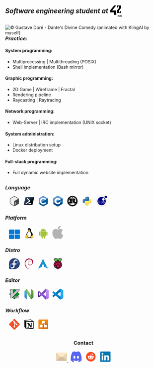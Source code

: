 <h2><em><strong>Software engineering student at <img align="center"src="asset/42paris.svg" width="40" height="40" ></em></strong></h2>
<div>
  <img align="right" src="asset/gustavedore.gif" title="© Gustave Doré - Dante's Divine Comedy (animated with KlingAI by myself)" alt="© Gustave Doré - Dante's Divine Comedy (animated with KlingAI by myself)">
  <div>
    <h3 align="left"><em><strong>Practice:</em></strong></h3>
    <h4><strong>System programming:</strong></h4>
    <ul>
      <li>Multiprocessing | Multithreading (POSIX)</li>
      <li>Shell implementation (Bash mirror)</li>
    </ul>
    <h4><strong>Graphic programming:</strong></h4>
    <ul>
      <li>2D Game | Wireframe | Fractal</li>
      <li>Rendering pipeline</li>
      <li>Raycasting | Raytracing</li>
    </ul>
    <h4><strong>Network programming:</strong></h4>
    <ul>
      <li>Web-Server | IRC implementation (UNIX socket)</li>
    </ul>
    <h4><strong>System administration:</strong></h4>
    <ul>
      <li>Linux distribution setup</li>
      <li>Docker deployment</li>
    </ul>
    <h4><strong>Full-stack programming:</strong></h4>
    <ul>
      <li>Full dynamic website implementation</li>
    </ul>
    <h2></h2>
  </div>
  <div>
    <h3><em><strong>Language</strong></em></h3>
    &nbsp;&nbsp;
    <img src="asset/language/icons8-bash.svg" title="Bash" alt="Bash"  width="35" height="35">
    &nbsp;
    <img src="asset/language/powershell-original.svg" title="Powershell" alt="Powershell" width="35" height="35">
    &nbsp;
    <img src="asset/language/c-original.svg" title="C" alt="C" width="35" height="35">
    &nbsp;
    <img src="asset/language/cplusplus-original.svg" title="C++" alt="C++" width="35" height="35">
    &nbsp;
    <img src="asset/language/rust-original.svg" title="Rust" alt="Rust" width="35" height="35">
    &nbsp;
    <img src="asset/language/python-original.svg" title="Python" alt="Python" width="35" height="35">
    &nbsp;
    <img src="asset/language/lua-original.svg" title="Lua" alt="Lua" width="35" height="35">
  </div>
  <div>
    <h3><em><strong>Platform</strong></em></h3>
    &nbsp;&nbsp;
    <img src="asset/platform/windows11-original.svg" title="Windows" alt="Windows" width="35" height="30">
    &nbsp;
    <img src="asset/platform/linux-original.svg" title="Linux" alt="Linux" width="35" height="35">
    &nbsp;
    <img src="asset/platform/android-original.svg" title="Android" alt="Android" width="35" height="35">
    &nbsp;
    <img src="asset/platform/Apple_logo_grey.svg" title="Apple" alt="Apple" width="35">
  </div>
  <div>
    <h3><em><strong>Distro</strong></em></h3>
    &nbsp;&nbsp;
    <img src="asset/distro/fedora-original.svg" title="Fedora" alt="Fedora" width="35" height="35">
    &nbsp;
    <img src="asset/distro/debian-original.svg" title="Debian" alt="Debian" width="35" height="35">
    &nbsp;
    <img src="asset/distro/archlinux-original.svg" title="Arch" alt="Arch" width="35" height="35">
    &nbsp;
    <img src="asset/distro/raspberrypi-original.svg" title="Raspbian" alt="Raspbian" width="35" height="35">
  </div>
  <div>
    <h3><em><strong>Editor</em></strong></h3>
    &nbsp;&nbsp;
    <img src="asset/editor/vim-original.svg" title="Vim" alt="Vim" width="35" height="35">
    &nbsp;
    <img src="asset/editor/neovim-original.svg" title="Neovim" alt="Neovim" width="35" height="35">
    &nbsp;
    <img src="asset/editor/visualstudio-original.svg" title="VisualStudio" alt="VisualStudio" width="35" height="35">
    &nbsp;
    <img src="asset/editor/vscode-original.svg" tile="Vscode" alt="Vscode" width="35" height="35">
  </div>
  <div>
    <h3><em><strong>Workflow</strong></em></h3>
    &nbsp;&nbsp;
    <img src="asset/workflow/git-original.svg" title="Git" alt="Git" width="35" height="35">
    &nbsp;
    <img src="asset/workflow/notion-original.svg" title="Notion" alt="Notion" width="35" height="35">
    &nbsp;
    <img src="asset/workflow/drawio-svgrepo-com.svg" title="Drawio" alt="Drawio" width="35" height="35">
  </div>
</div>
<h2></h2>
<h3 align="center"><strong>Contact</strong></h3>
<div align="center">
    <a href="mailto:algadea@student.42.fr" target="_blank">
      <img src="asset/contact/email-svgrepo-com.svg" title="algadea@student.42.fr" alt="algadea@student.42.fr" width="35" height="35">
    </a>
    &nbsp;
    <img src="asset/contact/discord-mark-blue.svg" title="anska_" alt="Discord: anska_" width="35" height="35">
    &nbsp;
    <img src="asset/contact/reddit-svgrepo-com.svg" width="35" height="35">
    &nbsp;
    <a href="https://www.linkedin.com/in/alexandre-gadea/">
      <img src="asset/contact/linkedin-original.svg" title="https://www.linkedin.com/in/alexandre-gadea/" alt="LinkedIn: https://www.linkedin.com/in/alexandre-gadea/"  width="35" height="35">
    </a>
</div>